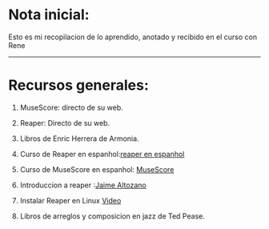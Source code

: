 # Nota inicial:

Esto es mi recopilacion de lo aprendido, anotado y recibido en el curso con Rene

--- 

# Recursos generales:



1. MuseScore: directo de su web.

2. Reaper: Directo de su web.

3. Libros de Enric Herrera de Armonia.

4. Curso de Reaper en espanhol:[reaper en espanhol](https://www.youtube.com/watch?v=ce1Ydk2MGss&list=PLYTyqUrZKQdsRy6BB_y_unkg3YiJ8csyL)

5. Curso de MuseScore en espanhol: [MuseScore](https://www.youtube.com/@musescore/playlists)

6. Introduccion a reaper :[Jaime Altozano](https://www.youtube.com/watch?v=BacNrKKPMsE)

7. Instalar Reaper en Linux [Video](https://www.youtube.com/watch?v=DN1TtpfjRI4)

8. Libros de arreglos y composicion en jazz de Ted Pease.